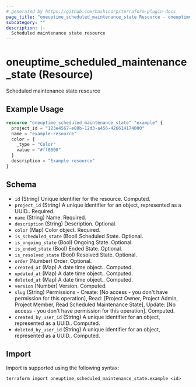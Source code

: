 ```yaml
---
# generated by https://github.com/hashicorp/terraform-plugin-docs
page_title: "oneuptime_scheduled_maintenance_state Resource - oneuptime"
subcategory: ""
description: |-
  Scheduled maintenance state resource
---
```


# oneuptime_scheduled_maintenance_state (Resource)

Scheduled maintenance state resource

## Example Usage

```terraform
resource "oneuptime_scheduled_maintenance_state" "example" {
  project_id = "123e4567-e89b-12d3-a456-426614174000"
  name = "example-resource"
  color = {
    _type = "Color"
    value = "#ff0000"
  }
  description = "Example resource"
}
```

## Schema

- `id` (String) Unique identifier for the resource. Computed.
- `project_id` (String) A unique identifier for an object, represented as a UUID.. Required.
- `name` (String) Name. Required.
- `description` (String) Description. Optional.
- `color` (Map) Color object. Required.
- `is_scheduled_state` (Bool) Scheduled State. Optional.
- `is_ongoing_state` (Bool) Ongoing State. Optional.
- `is_ended_state` (Bool) Ended State. Optional.
- `is_resolved_state` (Bool) Resolved State. Optional.
- `order` (Number) Order. Optional.
- `created_at` (Map) A date time object.. Computed.
- `updated_at` (Map) A date time object.. Computed.
- `deleted_at` (Map) A date time object.. Computed.
- `version` (Number) Version. Computed.
- `slug` (String) Permissions - Create: [No access - you don't have permission for this operation], Read: [Project Owner, Project Admin, Project Member, Read Scheduled Maintenance State], Update: [No access - you don't have permission for this operation]. Computed.
- `created_by_user_id` (String) A unique identifier for an object, represented as a UUID.. Computed.
- `deleted_by_user_id` (String) A unique identifier for an object, represented as a UUID.. Computed.

## Import

Import is supported using the following syntax:

```shell
terraform import oneuptime_scheduled_maintenance_state.example <id>
```
